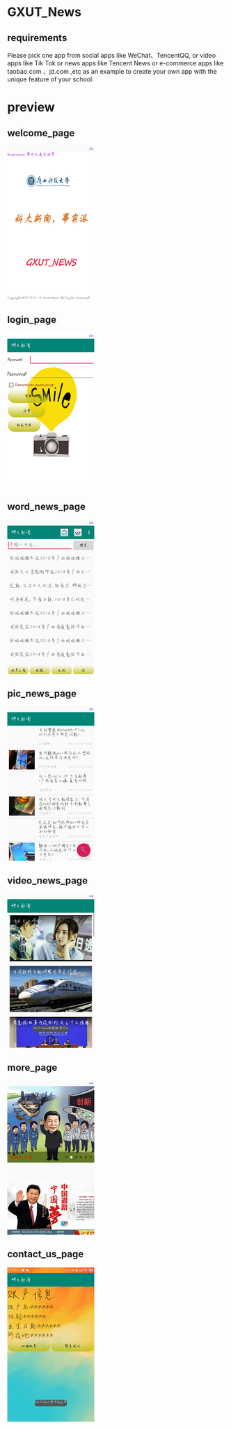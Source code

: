 # GXUT_News
## requirements
Please pick one app from social apps like WeChat、TencentQQ, 
or video apps like Tik Tok or news apps like Tencent News or
e-commerce apps like taobao.com 、jd.com ,etc as an example to 
create your own app with the unique feature of your school.

# preview
## welcome_page
![welcome_page](https://github.com/javadoer/GXUT_News/blob/master/preview_images/welcome.png)
## login_page
![login_page](https://github.com/javadoer/GXUT_News/blob/master/preview_images/login.png)
## word_news_page
![word_page](https://github.com/javadoer/GXUT_News/blob/master/preview_images/word.png)
## pic_news_page
![pic_page](https://github.com/javadoer/GXUT_News/blob/master/preview_images/picture.png)
## video_news_page
![video_page](https://github.com/javadoer/GXUT_News/blob/master/preview_images/video.png)
## more_page
![more_page](https://github.com/javadoer/GXUT_News/blob/master/preview_images/more.png)
## contact_us_page
![contact_page](https://github.com/javadoer/GXUT_News/blob/master/preview_images/contact.png)
